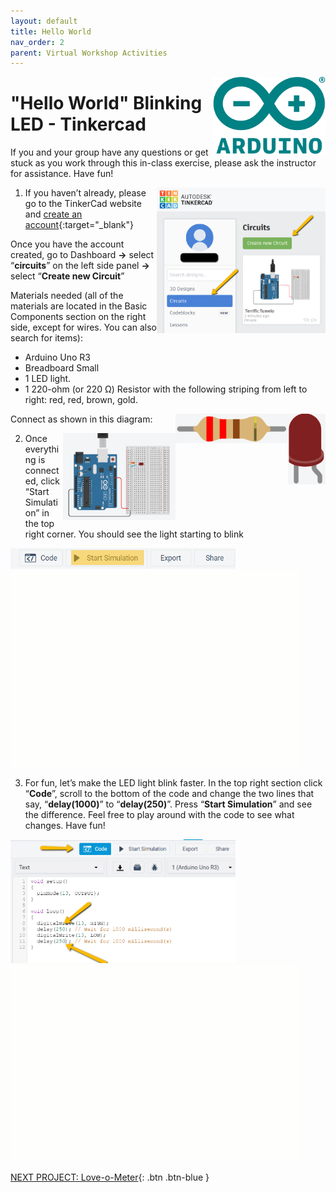 ```yaml
---
layout: default
title: Hello World
nav_order: 2
parent: Virtual Workshop Activities
---
```

<img src="..\images\arduino-icon.png" alt="arduino icon" style="float:right;width:180px;">

# "Hello World" Blinking LED - Tinkercad

If you and your group have any questions or get stuck as you work through this in-class exercise, please ask the instructor for assistance.  Have fun!

<img src="..\images\virtual_workshops\hello_world\tinkercad_account.png" alt="tinkercad account" style="float:right;width:270px;">

1. If you haven’t already, please go to the TinkerCad website and [create an account](https://www.tinkercad.com/){:target="_blank"}

Once you have the account created, go to Dashboard **->** select “**circuits**” on the left side panel **->** select “**Create new Circuit**”

Materials needed (all of the materials are located in the Basic Components section on the right side, except for wires. You can also search for items):
- Arduino Uno R3
- Breadboard Small
- 1 LED light.
- 1 220-ohm (or 220 Ω) Resistor with the following striping from left to right: red, red, brown, gold.

<img src="..\images\virtual_workshops\hello_world\led_cartoon.png" alt="led" style="float:right;width:60px;">
<img src="..\images\virtual_workshops\hello_world\resistor_cartoon.png" alt="resistor" style="float:right;width:180px;">

Connect as shown in this diagram:

<img src="..\images\virtual_workshops\hello_world\breadboard_schematic.png" alt="breadboard" style="float:right;width:180px;">

2. Once everything is connected, click “Start Simulation” in the top right corner. You should see the light starting to blink

<img src="..\images\virtual_workshops\hello_world\simulation.png" alt="simulation" style="width:360px;">
<img src="..\images\virtual_workshops\hello_world\animated_breadboard.gif" alt="animated breadboard">

3. For fun, let’s make the LED light blink faster.  In the top right section click “**Code**”, scroll to the bottom of the code and change the two lines that say, “**delay(1000)**” to “**delay(250)**”.  Press “**Start Simulation**” and see the difference.   Feel free to play around with the code to see what changes. Have fun!

<img src="..\images\virtual_workshops\hello_world\code.png" alt="code" style="width:360px;">
<img src="..\images\virtual_workshops\hello_world\animated_code.gif" alt="animated code">

[NEXT PROJECT: Love-o-Meter](love-o-meter.html){: .btn .btn-blue }

